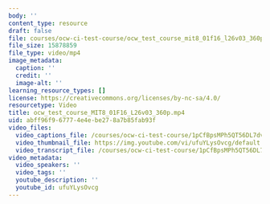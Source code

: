 ```yaml
---
body: ''
content_type: resource
draft: false
file: courses/ocw-ci-test-course/ocw_test_course_mit8_01f16_l26v03_360p_360p_16_9.mp4
file_size: 15878859
file_type: video/mp4
image_metadata:
  caption: ''
  credit: ''
  image-alt: ''
learning_resource_types: []
license: https://creativecommons.org/licenses/by-nc-sa/4.0/
resourcetype: Video
title: ocw_test_course_MIT8_01F16_L26v03_360p.mp4
uid: abff96f9-6777-4e4e-be27-8a7b85fab93f
video_files:
  video_captions_file: /courses/ocw-ci-test-course/1pCfBpsMPh5QT56DL7dvvxGr8WGsy0HGP_transcript.webvtt
  video_thumbnail_file: https://img.youtube.com/vi/ufuYLysOvcg/default.jpg
  video_transcript_file: /courses/ocw-ci-test-course/1pCfBpsMPh5QT56DL7dvvxGr8WGsy0HGP_transcript.pdf
video_metadata:
  video_speakers: ''
  video_tags: ''
  youtube_description: ''
  youtube_id: ufuYLysOvcg
---
```

